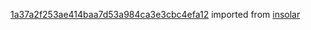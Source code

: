 [1a37a2f253ae414baa7d53a984ca3e3cbc4efa12](https://github.com/insolar/insolar/commit/1a37a2f253ae414baa7d53a984ca3e3cbc4efa12) imported from [insolar](https://github.com/insolar/insolar)
